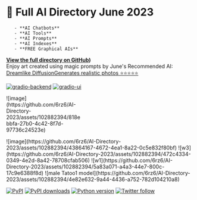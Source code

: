 <p align="center"><h1>🧠 Full AI Directory June 2023</h1></p>
  
       - **AI Chatbots**    
       - **AI Tools**            
       - **AI Prompts**            
       - **AI Indexes**
       - **FREE Graphical AIs**
**[View the full directory on GitHub](https://github.com/6rz6/AI-Directory-2023/wiki))** 
<br/>
Enjoy art created using magic prompts by June's Recommended AI: <br/>
[Dreamlike DiffusionGenerates realistic photos  ⭐⭐⭐⭐⭐](https://diffusionart.co/dreamlike-diffusion/) 

<p dir="auto"><a href="https://github.com/gradio-app/gradio/actions/workflows/backend.yml"><img src="https://github.com/gradio-app/gradio/actions/workflows/backend.yml/badge.svg" alt="gradio-backend" style="max-width: 100%;"></a>
<a href="https://github.com/gradio-app/gradio/actions/workflows/ui.yml"><img src="https://github.com/gradio-app/gradio/actions/workflows/ui.yml/badge.svg" alt="gradio-ui" style="max-width: 100%;"></a><br></p>


<p style="max-width:40%; max-height:40%;">![image](https://github.com/6rz6/AI-Directory-2023/assets/102882394/818ebbfa-27b0-4c42-8f7d-97736c24523e)</p>
<span width="300" height="300">![image](https://github.com/6rz6/AI-Directory-2023/assets/102882394/43864167-4672-4ea1-8a22-0c5e832f80bf)</span>
<span width="300" height="300">![w3](https://github.com/6rz6/AI-Directory-2023/assets/102882394/472c4334-0349-4e2d-8a42-78708cfab506)</span>
<span width="300" height="300">![w1](https://github.com/6rz6/AI-Directory-2023/assets/102882394/5a83a071-a4a3-44e7-800c-17c9e6388f8d)</span>
<span width="300" height="300">![male Tatoo1 model](https://github.com/6rz6/AI-Directory-2023/assets/102882394/4e82e632-9a44-4436-a752-782d104210a8)</span>


<p><a href="https://pypi.org/project/gradio/" rel="nofollow"><img src="https://camo.githubusercontent.com/e65f2e19ef5246344e0b22ec2e1c3317a6f88975cd34939c78d3d7d20c0d5331/68747470733a2f2f696d672e736869656c64732e696f2f707970692f762f67726164696f" alt="PyPI" data-canonical-src="https://img.shields.io/pypi/v/gradio" style="max-width: 100%;"></a>
<a href="https://pypi.org/project/gradio/" rel="nofollow"><img src="https://camo.githubusercontent.com/6555f603f4ab7f0fd028d00da52a56f70e7a90202486ece9d7a5749c2d2b7528/68747470733a2f2f696d672e736869656c64732e696f2f707970692f646d2f67726164696f" alt="PyPI downloads" data-canonical-src="https://img.shields.io/pypi/dm/gradio" style="max-width: 100%;"></a>
<a target="_blank" rel="noopener noreferrer nofollow" href="https://camo.githubusercontent.com/7ee93ce6a6fdbdebeb0841f3017fdfd16c5103b238e16bc2c6fe25ace50210fb/68747470733a2f2f696d672e736869656c64732e696f2f62616467652f707974686f6e2d332e372b2d696d706f7274616e74"><img src="https://camo.githubusercontent.com/7ee93ce6a6fdbdebeb0841f3017fdfd16c5103b238e16bc2c6fe25ace50210fb/68747470733a2f2f696d672e736869656c64732e696f2f62616467652f707974686f6e2d332e372b2d696d706f7274616e74" alt="Python version" data-canonical-src="https://img.shields.io/badge/python-3.7+-important" style="max-width: 100%;"></a>
<a href="https://twitter.com/gradio" rel="nofollow"><img src="https://camo.githubusercontent.com/3405cb499e70b157dfeb01aea9cd3eb6ce920b9140ef8a1d79ac67d400022ac2/68747470733a2f2f696d672e736869656c64732e696f2f747769747465722f666f6c6c6f772f67726164696f3f7374796c653d736f6369616c266c6162656c3d666f6c6c6f77" alt="Twitter follow" data-canonical-src="https://img.shields.io/twitter/follow/gradio?style=social&amp;label=follow" style="max-width: 100%;"></a></p>


